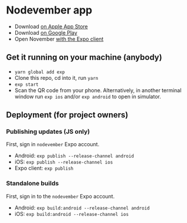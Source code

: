 # Nodevember app

- Download [on Apple App Store](https://itunes.apple.com/bz/app/reacteurope-official-app/id1230066908?mt=8)
- Download [on Google Play](https://play.google.com/store/apps/details?id=hr.apps.n6574)
- Open November [with the Expo client](https://expo.io/@patcito/reacteurope)

## Get it running on your machine (anybody)

- `yarn global add exp`
- Clone this repo, cd into it, run `yarn`
- `exp start`
- Scan the QR code from your phone. Alternatively, in another terminal window run `exp ios` and/or `exp android` to open in simulator.

## Deployment (for project owners)

### Publishing updates (JS only)

First, sign in `nodevember` Expo account.

- Android: `exp publish --release-channel android`
- iOS: `exp publish --release-channel ios`
- Expo client: `exp publish`

### Standalone builds

First, sign in to the `nodevember` Expo account.

- Android: `exp build:android --release-channel android`
- iOS: `exp build:android --release-channel ios`
